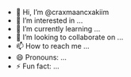 - 👋 Hi, I’m @craxmaancxakiim
- 👀 I’m interested in ...
- 🌱 I’m currently learning ...
- 💞️ I’m looking to collaborate on ...
- 📫 How to reach me ...
- 😄 Pronouns: ...
- ⚡ Fun fact: ...

<!---
craxmaancxakiim/craxmaancxakiim is a ✨ special ✨ repository because its `README.md` (this file) appears on your GitHub profile.
You can click the Preview link to take a look at your changes.
--->
